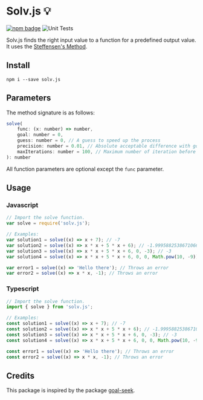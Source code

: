 # Solv.js 💡

[![npm badge][2]][1]
![Unit Tests](https://github.com/Accelery/solv.js/workflows/Unit%20Tests/badge.svg?branch=master)

Solv.js finds the right input value to a function for a predefined output value. It uses the [Steffensen's Method](https://en.wikipedia.org/wiki/Steffensen%27s_method).

## Install

```shell
npm i --save solv.js
```

## Parameters

The method signature is as follows:

```js
solve(
    func: (x: number) => number,
    goal: number = 0,
    guess: number = 0, // A guess to speed up the process
    precision: number = 0.01, // Absolute acceptable difference with goal
    maxIterations: number = 100, // Maximum number of iteration before it fails to converge
): number
```

All function parameters are optional except the `func` parameter.

## Usage

### Javascript

```js
// Import the solve function.
var solve = require('solv.js');

// Examples:
var solution1 = solve((x) => x + 7); // -7
var solution2 = solve((x) => x * x + 5 * x + 6); // -1.9995882538671066
var solution3 = solve((x) => x * x + 5 * x + 6, 0, -3); // -3
var solution4 = solve((x) => x * x + 5 * x + 6, 0, 0, Math.pow(10, -9)); // -1.9999999999997717

var error1 = solve((x) => 'Hello there'); // Throws an error
var error2 = solve((x) => x * x, -1); // Throws an error
```

### Typescript

```ts
// Import the solve function.
import { solve } from 'solv.js';

// Examples:
const solution1 = solve((x) => x + 7); // -7
const solution2 = solve((x) => x * x + 5 * x + 6); // -1.9995882538671066
const solution3 = solve((x) => x * x + 5 * x + 6, 0, -3); // -3
const solution4 = solve((x) => x * x + 5 * x + 6, 0, 0, Math.pow(10, -9)); // -1.9999999999997717

const error1 = solve((x) => 'Hello there'); // Throws an error
const error2 = solve((x) => x * x, -1); // Throws an error
```

## Credits

This package is inspired by the package [goal-seek](https://www.npmjs.com/package/goal-seek).

[1]: https://npmjs.org/package/solv.js
[2]: https://nodei.co/npm/solv.js.png?compact=true
